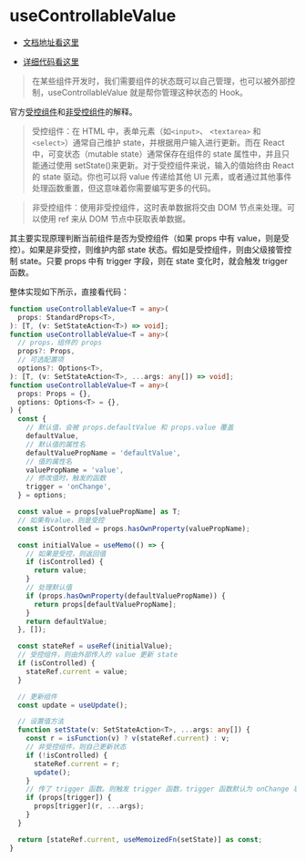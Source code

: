 # useControllableValue

- [文档地址看这里](https://ahooks.js.org/zh-CN/hooks/use-controllable-value)

- [详细代码看这里](https://github.com/GpingFeng/hooks/blob/guangping%2Fread-code/packages/hooks/src/useControllableValue/index.ts)

> 在某些组件开发时，我们需要组件的状态既可以自己管理，也可以被外部控制，useControllableValue 就是帮你管理这种状态的 Hook。

官方[受控组件](https://zh-hans.reactjs.org/docs/forms.html#controlled-components)和[非受控组件](https://zh-hans.reactjs.org/docs/uncontrolled-components.html)的解释。

> 受控组件：在 HTML 中，表单元素（如`<input>`、 `<textarea>` 和 `<select>`）通常自己维护 state，并根据用户输入进行更新。而在 React 中，可变状态（mutable state）通常保存在组件的 state 属性中，并且只能通过使用 setState()来更新。对于受控组件来说，输入的值始终由 React 的 state 驱动。你也可以将 value 传递给其他 UI 元素，或者通过其他事件处理函数重置，但这意味着你需要编写更多的代码。

> 非受控组件：使用非受控组件，这时表单数据将交由 DOM 节点来处理。可以使用 ref 来从 DOM 节点中获取表单数据。

其主要实现原理判断当前组件是否为受控组件（如果 props 中有 value，则是受控）。如果是非受控，则维护内部 state 状态。假如是受控组件，则由父级接管控制 state。只要 props 中有 trigger 字段，则在 state 变化时，就会触发 trigger 函数。

整体实现如下所示，直接看代码：

```ts
function useControllableValue<T = any>(
  props: StandardProps<T>,
): [T, (v: SetStateAction<T>) => void];
function useControllableValue<T = any>(
  // props，组件的 props
  props?: Props,
  // 可选配置项
  options?: Options<T>,
): [T, (v: SetStateAction<T>, ...args: any[]) => void];
function useControllableValue<T = any>(
  props: Props = {},
  options: Options<T> = {},
) {
  const {
    // 默认值，会被 props.defaultValue 和 props.value 覆盖
    defaultValue,
    // 默认值的属性名
    defaultValuePropName = 'defaultValue',
    // 值的属性名
    valuePropName = 'value',
    // 修改值时，触发的函数
    trigger = 'onChange',
  } = options;

  const value = props[valuePropName] as T;
  // 如果有value，则是受控
  const isControlled = props.hasOwnProperty(valuePropName);

  const initialValue = useMemo(() => {
    // 如果是受控，则返回值
    if (isControlled) {
      return value;
    }
    // 处理默认值
    if (props.hasOwnProperty(defaultValuePropName)) {
      return props[defaultValuePropName];
    }
    return defaultValue;
  }, []);

  const stateRef = useRef(initialValue);
  // 受控组件，则由外部传入的 value 更新 state
  if (isControlled) {
    stateRef.current = value;
  }

  // 更新组件
  const update = useUpdate();

  // 设置值方法
  function setState(v: SetStateAction<T>, ...args: any[]) {
    const r = isFunction(v) ? v(stateRef.current) : v;
    // 非受控组件，则自己更新状态
    if (!isControlled) {
      stateRef.current = r;
      update();
    }
    // 传了 trigger 函数。则触发 trigger 函数，trigger 函数默认为 onChange 事件
    if (props[trigger]) {
      props[trigger](r, ...args);
    }
  }

  return [stateRef.current, useMemoizedFn(setState)] as const;
}
```
